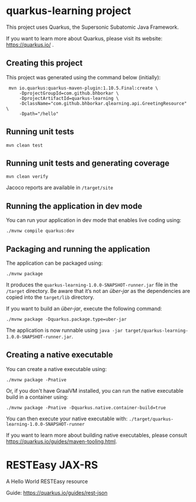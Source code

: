 # quarkus-learning project

This project uses Quarkus, the Supersonic Subatomic Java Framework.

If you want to learn more about Quarkus, please visit its website: https://quarkus.io/ .

## Creating this project

This project was generated using the command below (initially):

```
 mvn io.quarkus:quarkus-maven-plugin:1.10.5.Final:create \
     -DprojectGroupId=com.github.bhborkar \
     -DprojectArtifactId=quarkus-learning \
     -DclassName="com.github.bhborkar.qlearning.api.GreetingResource" \
     -Dpath="/hello"
```

## Running unit tests

```
mvn clean test
```

## Running unit tests and generating coverage

```
mvn clean verify
```

Jacoco reports are available in `/target/site`

## Running the application in dev mode

You can run your application in dev mode that enables live coding using:
```shell script
./mvnw compile quarkus:dev
```

## Packaging and running the application

The application can be packaged using:
```shell script
./mvnw package
```
It produces the `quarkus-learning-1.0.0-SNAPSHOT-runner.jar` file in the `/target` directory.
Be aware that it’s not an _über-jar_ as the dependencies are copied into the `target/lib` directory.

If you want to build an _über-jar_, execute the following command:
```shell script
./mvnw package -Dquarkus.package.type=uber-jar
```

The application is now runnable using `java -jar target/quarkus-learning-1.0.0-SNAPSHOT-runner.jar`.

## Creating a native executable

You can create a native executable using:
```shell script
./mvnw package -Pnative
```

Or, if you don't have GraalVM installed, you can run the native executable build in a container using:
```shell script
./mvnw package -Pnative -Dquarkus.native.container-build=true
```

You can then execute your native executable with: `./target/quarkus-learning-1.0.0-SNAPSHOT-runner`

If you want to learn more about building native executables, please consult https://quarkus.io/guides/maven-tooling.html.

# RESTEasy JAX-RS

<p>A Hello World RESTEasy resource</p>

Guide: https://quarkus.io/guides/rest-json
